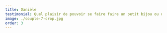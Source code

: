 ```yaml
---
title: Danièle
testimonial: Quel plaisir de pouvoir se faire faire un petit bijou ou un accessoire assorti à une tenue ! Catherine a un goût très sûr et elle a toujours de bonnes idées !
image: ./couple-7-crop.jpg
order: 3
---
```

